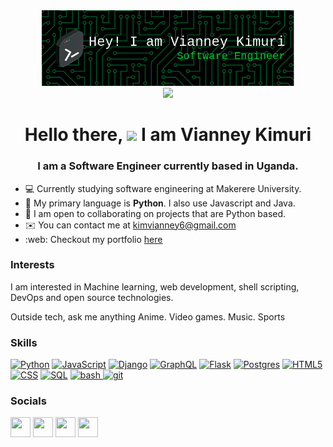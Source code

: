 <div id="header" align="center">
    <img src="./images/github-header-image(1).png" width=80%>
</div>

<div id="badges" align="center">
    <a href="https://www.linkedin.com/in/vianney-kimuri-30389618a/">
        <img src="https://img.shields.io/badge/LinkedIn-blue?logo=linkedin&logoColor=white&style=for-the-badge">
    </a>
    <!-- <img src="https://komarev.com/ghpvc/?username=KimVianney&style=flat-square&color=blue" alt=""/> -->
</div> 
 
<div id="views" align="center">
    <h1>
        Hello there, <img src="https://media.giphy.com/media/hvRJCLFzcasrR4ia7z/giphy.gif" width="30px"/> I am Vianney Kimuri
    </h1>
</div>

<h3 align="center">
    I am a Software Engineer currently based in Uganda. 
</h3>

- :computer: Currently studying software engineering at Makerere University.
- :briefcase: My primary language is **Python**. I also use Javascript and Java.
- :handshake: I am open to collaborating on projects that are Python based.
- :envelope: You can contact me at [kimvianney6@gmail.com](mailto://kimvianney6@gmail.com)
- :web: Checkout my portfolio [here](https://vianneyk.super.site)

### Interests

I am interested in Machine learning, web development, shell scripting, DevOps and open source technologies.

Outside tech, ask me anything Anime. Video games. Music. Sports

### Skills
<p align="left">
<a href="" target="_blank" rel="noreferrer"><img src="https://raw.githubusercontent.com/danielcranney/readme-generator/main/public/icons/skills/python-colored.svg" width="36" height="36" alt="Python" /></a>
<a href="" target="_blank" rel="noreferrer"><img src="https://raw.githubusercontent.com/danielcranney/readme-generator/main/public/icons/skills/javascript-colored.svg" width="36" height="36" alt="JavaScript" /></a>
<a href="" target="_blank" rel="noreferrer"><img src="https://raw.githubusercontent.com/danielcranney/readme-generator/main/public/icons/skills/django-colored.svg" width="36" height="36" alt="Django" /></a>
<a href="" target="_blank" rel="noreferrer"><img src="https://raw.githubusercontent.com/danielcranney/readme-generator/main/public/icons/skills/graphql-colored.svg" width="36" height="36" alt="GraphQL" /></a>
<a href="" target="_blank" rel="noreferrer"><img src="https://raw.githubusercontent.com/danielcranney/readme-generator/main/public/icons/skills/flask-colored.svg" width="36" height="36" alt="Flask" /></a>
<a href="Python" target="_blank" rel="noreferrer"><img src="https://raw.githubusercontent.com/danielcranney/readme-generator/main/public/icons/skills/postgresql-colored.svg" width="36" height="36" alt="Postgres" /></a>
<a href="Python" target="_blank" rel="noreferrer"><img src="https://raw.githubusercontent.com/danielcranney/readme-generator/main/public/icons/skills/html5-colored.svg" width="36" height="36" alt="HTML5" /></a>
<a href="" target="_blank" rel="noreferrer"><img src="https://raw.githubusercontent.com/danielcranney/readme-generator/main/public/icons/skills/css3-colored.svg" width="36" height="36" alt="CSS" /></a>
<a href="" target="_blank" rel="noreferrer"><img src="https://raw.githubusercontent.com/danielcranney/readme-generator/main/public/icons/skills/mysql-colored.svg" width="36" height="36" alt="SQL" /></a>
<a href="https://www.gnu.org/software/bash/" target="_blank" rel="noreferrer"> <img src="https://www.vectorlogo.zone/logos/gnu_bash/gnu_bash-icon.svg" alt="bash" width="40" height="40"/> </a>
<a href="https://git-scm.com/" target="_blank" rel="noreferrer"> <img src="https://www.vectorlogo.zone/logos/git-scm/git-scm-icon.svg" alt="git" width="40" height="40"/> </a>

</p>

### Socials

<p align="left">
<a href="https://www.github.com/KimVianney" target="_blank" rel="noreferrer"><img src="https://raw.githubusercontent.com/danielcranney/readme-generator/main/public/icons/socials/github.svg" width="32" height="32" /></a>
<a href="https://www.linkedin.com/in/vianney-kimuri-30389618a/" target="_blank" rel="noreferrer"><img src="https://raw.githubusercontent.com/danielcranney/readme-generator/main/public/icons/socials/linkedin.svg" width="32" height="32" /></a>
<a href="https://www.twitter.com/low_key_nerd__" target="_blank" rel="noreferrer"><img src="https://raw.githubusercontent.com/danielcranney/readme-generator/main/public/icons/socials/twitter.svg" width="32" height="32" /></a>
<a href="https://www.medium.com/@kimvianney6" target="_blank" rel="noreferrer"><img src="https://raw.githubusercontent.com/danielcranney/readme-generator/main/public/icons/socials/medium.svg" width="32" height="32" /></a>
</p>



<!--
**KimVianney/KimVianney** is a ✨ _special_ ✨ repository because its `README.md` (this file) appears on your GitHub profile.

Here are some ideas to get you started:

- 🔭 I’m currently working on ...
- 🌱 I’m currently learning ...
- 👯 I’m looking to collaborate on ...
- 🤔 I’m looking for help with ...
- 💬 Ask me about ...
- 📫 How to reach me: ...
- 😄 Pronouns: ...
- ⚡ Fun fact: ...
-->
